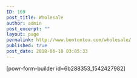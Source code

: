 ```yaml
---
ID: 169
post_title: Wholesale
author: admin
post_excerpt: ""
layout: page
permalink: http://www.bontontea.com/wholesale/
published: true
post_date: 2018-06-18 03:05:33
---
```

[powr-form-builder id=6b288353_1542427982]